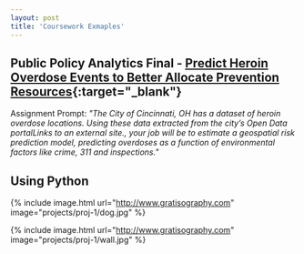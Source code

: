 ```yaml
---
layout: post
title: 'Coursework Exmaples'
---
```

## Public Policy Analytics Final - [Predict Heroin Overdose Events to Better Allocate Prevention Resources](https://crusem.github.io/MC-Portfolio-2024/PPAFinal.html){:target="_blank"}
Assignment Prompt: *"The City of Cincinnati, OH has a dataset of heroin overdose locations. Using these data extracted from the city’s Open Data portalLinks to an external site., your job will be to estimate a geospatial risk prediction model, predicting overdoses as a function of environmental factors like crime, 311 and inspections."*



## Using Python

{% include image.html url="http://www.gratisography.com" image="projects/proj-1/dog.jpg" %}

{% include image.html url="http://www.gratisography.com" image="projects/proj-1/wall.jpg" %}
